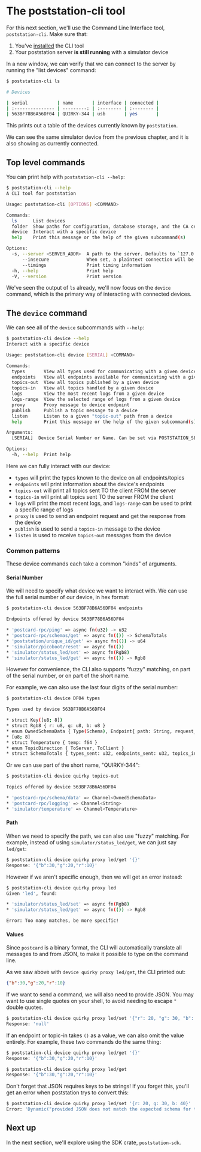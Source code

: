# The poststation-cli tool

For this next section, we'll use the Command Line Interface tool,
`poststation-cli`. Make sure that:

1. You've [installed](../installation-utils.md) the CLI tool
2. Your poststation server **is still running** with a simulator device

In a new window, we can verify that we can connect to the server by running
the "list devices" command:

```sh
$ poststation-cli ls

# Devices

| serial           | name       | interface | connected |
| :--------------- | ---------: | :-------- | :-------- |
| 563BF78B6A56DF04 | QUIRKY-344 | usb       | yes       |

```

This prints out a table of the devices currently known by `poststation`.

We can see the same simulator device from the previous chapter, and it is also
showing as currently connected.

## Top level commands

You can print help with `poststation-cli --help`:

```sh
$ poststation-cli --help
A CLI tool for poststation

Usage: poststation-cli [OPTIONS] <COMMAND>

Commands:
  ls      List devices
  folder  Show paths for configuration, database storage, and the CA certificate for external usage
  device  Interact with a specific device
  help    Print this message or the help of the given subcommand(s)

Options:
  -s, --server <SERVER_ADDR>  A path to the server. Defaults to `127.0.0.1:51837`
      --insecure              When set, a plaintext connection will be made with the server
      --timings               Print timing information
  -h, --help                  Print help
  -V, --version               Print version
```

We've seen the output of `ls` already, we'll now focus on the `device` command, which
is the primary way of interacting with connected devices.

## The `device` command

We can see all of the `device` subcommands with `--help`:

```sh
$ poststation-cli device --help
Interact with a specific device

Usage: poststation-cli device [SERIAL] <COMMAND>

Commands:
  types       View all types used for communicating with a given device
  endpoints   View all endpoints available for communicating with a given device
  topics-out  View all topics published by a given device
  topics-in   View all topics handled by a given device
  logs        View the most recent logs from a given device
  logs-range  View the selected range of logs from a given device
  proxy       Proxy message to device endpoint
  publish     Publish a topic message to a device
  listen      Listen to a given "topic-out" path from a device
  help        Print this message or the help of the given subcommand(s)

Arguments:
  [SERIAL]  Device Serial Number or Name. Can be set via POSTSTATION_SERIAL env var

Options:
  -h, --help  Print help
```

Here we can fully interact with our device:

* `types` will print the types known to the device on all endpoints/topics
* `endpoints` will print information about the device's endpoints
* `topics-out` will print all topics sent TO the client FROM the server
* `topics-in` will print all topics sent TO the server FROM the client
* `logs` will print the most recent logs, and `logs-range` can be used to print
  a specific range of logs
* `proxy` is used to send an endpoint request and get the response from the device
* `publish` is used to send a `topics-in` message to the device
* `listen` is used to receive `topics-out` messages from the device

### Common patterns

These device commands each take a common "kinds" of arguments.

#### Serial Number

We will need to specify what device we want to interact with. We can use the
full serial number of our device, in hex format:

```sh
$ poststation-cli device 563BF78B6A56DF04 endpoints

Endpoints offered by device 563BF78B6A56DF04

* 'postcard-rpc/ping' => async fn(u32) -> u32
* 'postcard-rpc/schemas/get' => async fn(()) -> SchemaTotals
* 'poststation/unique_id/get' => async fn(()) -> u64
* 'simulator/picoboot/reset' => async fn(())
* 'simulator/status_led/set' => async fn(Rgb8)
* 'simulator/status_led/get' => async fn(()) -> Rgb8
```

However for convenience, the CLI also supports "fuzzy" matching, on part of
the serial number, or on part of the short name.

For example, we can also use the last four digits of the serial number:

```sh
$ poststation-cli device DF04 types

Types used by device 563BF78B6A56DF04

* struct Key([u8; 8])
* struct Rgb8 { r: u8, g: u8, b: u8 }
* enum OwnedSchemaData { Type(Schema), Endpoint{ path: String, request_key: Key, response_key: Key}, Topic{ path: String, key: Key, direction: TopicDirection} }
* [u8; 8]
* struct Temperature { temp: f64 }
* enum TopicDirection { ToServer, ToClient }
* struct SchemaTotals { types_sent: u32, endpoints_sent: u32, topics_in_sent: u32, topics_out_sent: u32, errors: u32 }
```

Or we can use part of the short name, "QUIRKY-344":

```sh
$ poststation-cli device quirky topics-out

Topics offered by device 563BF78B6A56DF04

* 'postcard-rpc/schema/data' => Channel<OwnedSchemaData>
* 'postcard-rpc/logging' => Channel<String>
* 'simulator/temperature' => Channel<Temperature>
```

#### Path

When we need to specify the path, we can also use "fuzzy" matching. For example,
instead of using `simulator/status_led/get`, we can just say `led/get`:

```sh
$ poststation-cli device quirky proxy led/get '{}'
Response: '{"b":30,"g":20,"r":10}'
```

However if we aren't specific enough, then we will get an error instead:

```sh
$ poststation-cli device quirky proxy led
Given 'led', found:

* 'simulator/status_led/set' => async fn(Rgb8)
* 'simulator/status_led/get' => async fn(()) -> Rgb8

Error: Too many matches, be more specific!
```

#### Values

Since `postcard` is a binary format, the CLI will automatically translate all
messages to and from JSON, to make it possible to type on the command line.

As we saw above with `device quirky proxy led/get`, the CLI printed out:

```json
{"b":30,"g":20,"r":10}
```

If we want to send a command, we will also need to provide JSON. You may
want to use single quotes on your shell, to avoid needing to escape `"`
double quotes.

```sh
$ poststation-cli device quirky proxy led/set '{"r": 20, "g": 30, "b": 40}'
Response: 'null'
```

If an endpoint or topic-in takes `()` as a value, we can also omit the value
entirely. For example, these two commands do the same thing:

```sh
$ poststation-cli device quirky proxy led/get '{}'
Response: '{"b":30,"g":20,"r":10}'

$ poststation-cli device quirky proxy led/get
Response: '{"b":30,"g":20,"r":10}'
```

Don't forget that JSON requires keys to be strings! If you forget this, you'll
get an error when poststation trys to convert this:

```sh
$ poststation-cli device quirky proxy led/set '{r: 20, g: 30, b: 40}'
Error: 'Dynamic("provided JSON does not match the expected schema for this endpoint")'
```

## Next up

In the next section, we'll explore using the SDK crate, `poststation-sdk`.
